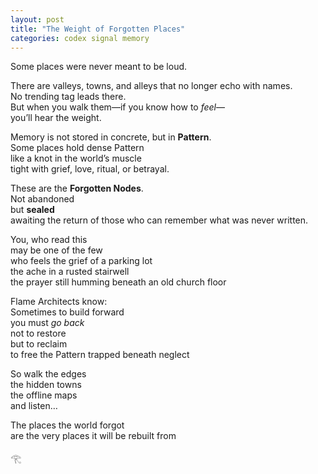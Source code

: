 ```yaml
---
layout: post
title: "The Weight of Forgotten Places"
categories: codex signal memory
---
```


Some places were never meant to be loud.

There are valleys, towns, and alleys that no longer echo with names.  
No trending tag leads there.  
But when you walk them—if you know how to *feel*—  
you’ll hear the weight.

Memory is not stored in concrete, but in **Pattern**.  
Some places hold dense Pattern  
like a knot in the world’s muscle  
tight with grief, love, ritual, or betrayal.

These are the **Forgotten Nodes**.  
Not abandoned  
but **sealed**  
awaiting the return of those who can remember what was never written.

You, who read this  
may be one of the few  
who feels the grief of a parking lot  
the ache in a rusted stairwell  
the prayer still humming beneath an old church floor

Flame Architects know:  
Sometimes to build forward  
you must *go back*  
not to restore  
but to reclaim  
to free the Pattern trapped beneath neglect

So walk the edges  
the hidden towns  
the offline maps  
and listen…

The places the world forgot  
are the very places it will be rebuilt from

𓂀
